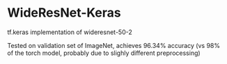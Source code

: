 # WideResNet-Keras
tf.keras implementation of wideresnet-50-2

Tested on validation set of ImageNet, achieves 96.34% accuracy (vs 98% of the torch model, probably due to slighly different preprocessing)
